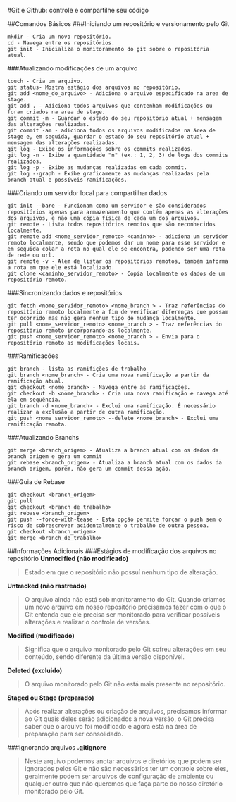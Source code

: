 #Git e Github: controle e compartilhe seu código

##Comandos Básicos
###Iniciando um repositório e versionamento pelo Git
```
mkdir - Cria um novo repositório.
cd - Navega entre os repositórios.
git init - Inicializa o monitoramento do git sobre o repositória atual.
```

###Atualizando modificações de um arquivo
```
touch - Cria um arquivo.
git status- Mostra estágio dos arquivos no repositório.
git add <nome_do_arquivo> - Adiciona o arquivo especificado na area de stage.
git add . - Adiciona todos arquivos que contenham modificações ou foram criados na area de stage.
git commit -m - Guardar o estado do seu repositório atual + mensagem das alterações realizadas.
git commit -am - adiciona todos os arquivos modificados na área de stage e, em seguida, guardar o estado do seu repositório atual + mensagem das alterações realizadas.
git log - Exibe os informações sobre os commits realizados.
git log -n - Exibe a quantidade "n" (ex.: 1, 2, 3) de logs dos commits realizados.
git log -p - Exibe as mudanças realizadas em cada commit.
git log --graph - Exibe graficamente as mudanças realizadas pela branch atual e possíveis ramificações.
```


###Criando um servidor local para compartilhar dados
```
git init --bare - Funcionam como um servidor e são considerados repositórios apenas para armazenamento que contém apenas as alterações dos arquivos, e não uma cópia física de cada um dos arquivos.
git remote - Lista todos repositórios remotos que são reconhecidos localmente.
git remote add <nome_servidor_remoto> <caminho> - adiciona um servidor remoto localmente, sendo que podemos dar um nome para esse servidor e em seguida colar a rota no qual ele se encontra, podendo ser uma rota de rede ou url.
git remote -v - Além de listar os repositórios remotos, também informa a rota em que ele está localizado.
git clone <caminho_servidor_remoto> - Copia localmente os dados de um repositório remoto.
```

###Sincronizando dados e repositórios
```
git fetch <nome_servidor_remoto> <nome_branch > - Traz referências do repositório remoto localmente a fim de verificar diferenças que possam ter ocorrido mas não gera nenhum tipo de mudança localmente.
git pull <nome_servidor_remoto> <nome_branch > - Traz referências do repositório remoto incorporando-as localmente. 
git push <nome_servidor_remoto> <nome_branch > - Envia para o repositório remoto as modificações locais.
```

###Ramificações
```
git branch - lista as ramifições de trabalho
git branch <nome_branch> - Cria uma nova ramificação a partir da ramificação atual.
git checkout <nome_branch> - Navega entre as ramificações.
git checkout -b <nome_branch> - Cria uma nova ramificação e navega até ela em sequência.
git branch -d <nome_branch> - Exclui uma ramificação. É necessário realizar a exclusão a partir de outra ramificação.
git push <nome_servidor_remoto> --delete <nome_branch> - Exclui uma ramificação remota.
```

###Atualizando Branchs
```
git merge <branch_origem> - Atualiza a branch atual com os dados da branch origem e gera um commit
git rebase <branch_origem> - Atualiza a branch atual com os dados da branch origem, porém, não gera um commit dessa ação.
```

###Guia de Rebase
```
git checkout <branch_origem>
git pull
git checkout <branch_de_trabalho>
git rebase <branch_origem>
git push --force-with-tease - Esta opção permite forçar o push sem o risco de sobrescrever acidentalmente o trabalho de outra pessoa.
git checkout <branch_origem>
git merge <branch_de_trabalho>
```


##Informações Adicionais
###Estágios de modificação dos arquivos no repositório
__Unmodified (não modificado)__
>Estado em que o repositório não possuí nenhum tipo de alteração.

__Untracked (não rastreado)__
>O arquivo ainda não está sob monitoramento do Git. Quando criamos um novo arquivo em nosso repositório precisamos fazer com o que o Git entenda que ele precisa ser monitorado para verificar possíveis alterações e realizar o controle de versões.

__Modified (modificado)__
>Significa que o arquivo monitorado pelo Git sofreu alterações em seu conteúdo, sendo diferente da última versão disponível.

__Deleted (excluido)__
>O arquivo monitorado pelo Git não está mais presente no repositório.

__Staged ou Stage (preparado)__
>Após realizar alterações ou criação de arquivos, precisamos informar ao Git quais deles serão adicionados à nova versão, o Git precisa saber que o arquivo foi modificado e agora está na área de preparação para ser consolidado.

###Ignorando arquivos
__.gitignore__
>Neste arquivo podemos anotar arquivos e diretórios que podem ser ignorados pelos Git e não são necessários ter um controle sobre eles, geralmente podem ser arquivos de configuração de ambiente ou qualquer outro que não queremos que faça parte do nosso diretório monitorado pelo Git.